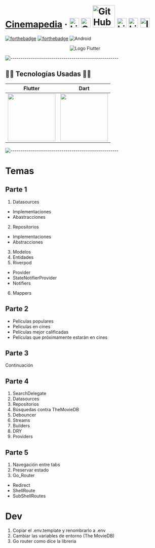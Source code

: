 #  [Cinemapedia](https://ionicframework.com/) &middot; [<img src="https://i.postimg.cc/wT4x8tWS/codepenblanco.png" alt="LinkedIn" class="footer-nav__link-image" height="30px" />](https://codepen.io/amarianjel/)   [<img src="https://i.postimg.cc/5NBMxTJX/github.png" alt="GitHub" class="footer-nav__link-image" height="30px" />](https://github.com/amarianjel)   [<img src="https://i.postimg.cc/1Xj3mL3G/github-Pages-blanco.png" alt="GitHub" class="footer-nav__link-image" height="70px" style="margin-bottom: -20px;"/>](https://amarianjel.github.io/Portfolio/)  [<img src="https://i.postimg.cc/J7BLFtdc/linkedin.png" alt="LinkedIn" class="footer-nav__link-image" height="30px" />](https://www.linkedin.com/in/amarianjel/)   [<img src="https://i.postimg.cc/1zqYRTyp/facebook.png" alt="LinkedIn" class="footer-nav__link-image" height="30px" />](https://www.facebook.com/Abraham13071993/)   [<img src="https://i.postimg.cc/sfJtqS4W/instagram.png" alt="Instagram" class="footer-nav__link-image" height="30px" />](https://www.instagram.com/abr_marianjel/)
[![forthebadge](https://img.shields.io/badge/Made%20with-Flutter%20and%20Dart-blue.svg)](https://flutter.dev/)
[![forthebadge](https://img.shields.io/badge/Made%20with-Dart-blue.svg)](https://dart.dev/)
![Android](https://img.shields.io/badge/Android-%F0%9F%93%B1-brightgreen)

<div>
  <p align="center">
    <img src="https://i.postimg.cc/KvT5XFzD/flutter-icon.png" alt="Logo Flutter">
  </p>
</div>

![-----------------------------------------------------](https://raw.githubusercontent.com/andreasbm/readme/master/assets/lines/rainbow.png)

## 👨‍💻 Tecnologías Usadas 👨‍💻
<table align="center">
  <thead>
    <tr>
      <th>Flutter</th>
      <th>Dart</th>
    </tr>
  </thead>
  <tbody>
    <tr>
      <td>
        <img src="https://i.postimg.cc/KvT5XFzD/flutter-icon.png" width="150px" />
      </td>
      <td>
        <img src="https://i.postimg.cc/tJkfQFq2/Dart-logo-icon.svg.png" width="150px" />
      </td>
    </tr>
  </tbody>
</table>

![-----------------------------------------------------](https://raw.githubusercontent.com/andreasbm/readme/master/assets/lines/rainbow.png)

# Temas
## Parte 1
1. Datasources
* Implementaciones
* Abastracciones
2. Repositorios
* Implementaciones
* Abstracciones
3. Modelos
4. Entidades
5. Riverpod
* Provider
* StateNotifierProvider
* Notifiers
6. Mappers

## Parte 2
* Películas populares
* Películas en cines
* Películas mejor calificadas
* Películas que próximamente estarán en cines

## Parte 3
Continuación

## Parte 4
1. SearchDelegate
2. Datasources
3. Repositorios
4. Búsquedas contra TheMovieDB
5. Debouncer
6. Streams
7. Builders
8. DRY
9. Providers

## Parte 5
1. Navegación entre tabs
2. Preservar estado
3. Go_Router
* Redirect
* ShellRoute
* SubShellRoutes



# Dev

1. Copiar el .env.template y renombrarlo a .env
2. Cambiar las variables de entorno (The MovieDB)
3. Go router como dice la libreria